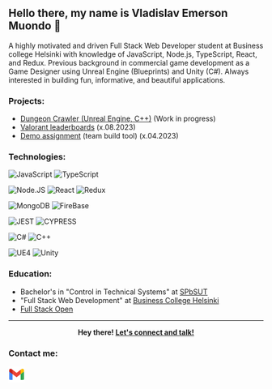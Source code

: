 ## Hello there, my name is Vladislav Emerson Muondo 👋
A highly motivated and driven Full Stack Web Developer student at Business college Helsinki with knowledge of JavaScript, Node.js, TypeScript, React, and Redux. Previous background in commercial game development as a Game Designer using Unreal Engine (Blueprints) and Unity (C#). Always interested in building fun, informative, and beautiful applications.

### Projects:

* <a href="https://github.com/Krazza/DungeonCrawler">Dungeon Crawler (Unreal Engine, C++)</a> (Work in progress)
* <a href="https://github.com/Krazza/Leaderboards_VAL">Valorant leaderboards</a> (x.08.2023)
* <a href="https://github.com/Krazza/Demo_task"> Demo assignment</a> (team build tool) (x.04.2023)

### Technologies:

![JavaScript](https://img.shields.io/badge/JavaScript-F7DF1E?logo=javascript&logoColor=black&style=for-the-badge)
![TypeScript](https://img.shields.io/badge/TypeScript-3178C6?logo=typescript&logoColor=white&style=for-the-badge)

![Node.JS](https://img.shields.io/badge/NODE.js-%2368a063?style=for-the-badge&logo=node.js&logoColor=%233c873a&labelColor=%23303030)
![React](https://img.shields.io/badge/React-61DAFB?logo=react&logoColor=black&style=for-the-badge)
![Redux](https://img.shields.io/badge/REDUX-%23764abc?style=for-the-badge&logo=redux&logoColor=white)

![MongoDB](https://img.shields.io/badge/MongoDB-%23001E2B?style=for-the-badge&logo=mongodb&logoColor=%2300ED64&labelColor=%23001E2B)
![FireBase](https://img.shields.io/badge/firebase-white?style=for-the-badge&logo=firebase&logoColor=%23FFA611&labelColor=white)

![JEST](https://img.shields.io/badge/JEST-white?style=for-the-badge&logo=jest&logoColor=%23C63D14&labelColor=white)
![CYPRESS](https://img.shields.io/badge/CYPRESS-%23A3E7CB?style=for-the-badge&logo=cypress&logoColor=%23007780)

![C#](https://img.shields.io/badge/C%23-%23684D95?style=for-the-badge&logo=csharp&logoColor=white)
![C++](https://img.shields.io/badge/C++-00599C?logo=cplusplus&logoColor=white&style=for-the-badge)

![UE4](https://img.shields.io/badge/Unreal%20Engine-black?style=for-the-badge&logo=unrealengine&logoColor=white)
![Unity](https://img.shields.io/badge/Unity-white?style=for-the-badge&logo=unity&logoColor=black)

### Education:
* Bachelor's in "Control in Technical Systems" at <a href="https://www.sut.ru/eng">SPbSUT</a>
* "Full Stack Web Development" at <a href="https://en.bc.fi/qualifications/full-stack-web-developer-program/">Business College Helsinki</a>
* <a href="https://fullstackopen.com/en/">Full Stack Open</a>

---

<p align="center">
    <b>Hey there!
        <a href="https://www.linkedin.com/in/vladislav-muondo-87021a194/">Let's connect and talk!</a>
    </b>
</p>

### Contact me: 

<a href="mailto:muondove@gmail.com">
    <img height="32" align="left" alt="Mail" src="img/icons/gmail.png" />
</a>


